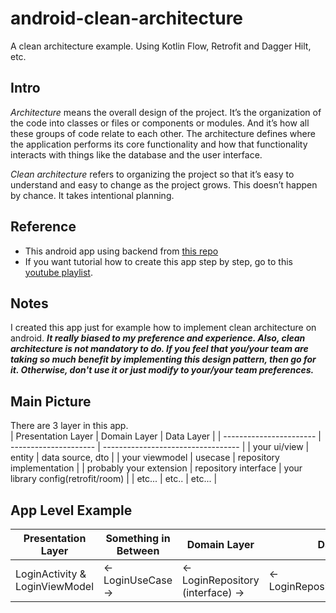 # android-clean-architecture
A clean architecture example. Using Kotlin Flow, Retrofit and Dagger Hilt, etc. 

## Intro

_Architecture_ means the overall design of the project. It’s the organization of the code into classes or files or components or modules. And it’s how all these groups of code relate to each other. The architecture defines where the application performs its core functionality and how that functionality interacts with things like the database and the user interface.

_Clean architecture_ refers to organizing the project so that it’s easy to understand and easy to change as the project grows. This doesn’t happen by chance. It takes intentional planning.

## Reference
- This android app using backend from [this repo](https://github.com/ydhnwb/golang_heroku) 
- If you want tutorial how to create this app step by step, go to this [youtube playlist](https://www.youtube.com/playlist?list=PLkVx132FdJZnNsBTJSr4Sc1oAwRFXl2G4).

## Notes
I created this app just for example how to implement clean architecture on android. _**It really biased to my preference and experience. Also, _clean architecture_ is not mandatory to do. If you feel that you/your team are taking so much benefit by implementing this design pattern, then go for it. Otherwise, don't use it or just modify to your/your team preferences.**_

## Main Picture
There are 3 layer in this app.  
| Presentation Layer      | Domain Layer          | Data Layer                         |
| ----------------------- | --------------------- | ---------------------------------- |
| your ui/view            | entity                | data source, dto                   |
| your viewmodel          | usecase               | repository implementation          |
| probably your extension | repository interface  | your library config(retrofit/room) |
| etc...                  | etc..                 | etc...                             |


## App Level Example

| Presentation Layer             | Something in Between  | Domain Layer                      | Data Layer                         |
| ------------------------------ | --------------------- | --------------------------------- | ---------------------------------- |
| LoginActivity & LoginViewModel | <- LoginUseCase ->    | <- LoginRepository (interface) -> | <- LoginRepositoryImplementation   | 

